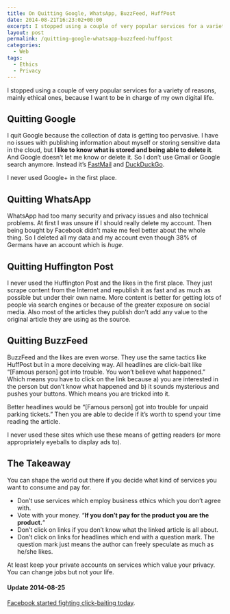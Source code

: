 ```yaml
---
title: On Quitting Google, WhatsApp, BuzzFeed, HuffPost
date: 2014-08-21T16:23:02+00:00
excerpt: I stopped using a couple of very popular services for a variety of reasons, mainly ethical ones, because I want to be in charge of my own digital life.
layout: post
permalink: /quitting-google-whatsapp-buzzfeed-huffpost
categories:
  - Web
tags:
  - Ethics
  - Privacy
---
```

I stopped using a couple of very popular services for a variety of reasons, mainly ethical ones, because I want to be in charge of my own digital life.

## Quitting Google

I quit Google because the collection of data is getting too pervasive. I have no issues with publishing information about myself or storing sensitive data in the cloud, but **I like to know what is stored and being able to delete it**. And Google doesn’t let me know or delete it. So I don’t use Gmail or Google search anymore. Instead it’s [FastMail](https://www.fastmail.com/?STKI=12165361 "FastMail E-Mail Service") and [DuckDuckGo](https://duckduckgo.com/ "DuckDuckGo Search Engine").

I never used Google+ in the first place.

## Quitting WhatsApp

WhatsApp had too many security and privacy issues and also technical problems. At first I was unsure if I should really delete my account. Then being bought by Facebook didn’t make me feel better about the whole thing. So I deleted all my data and my account even though 38% of Germans have an account which is _huge_.

## Quitting Huffington Post

I never used the Huffington Post and the likes in the first place. They just scrape content from the Internet and republish it as fast and as much as possible but under their own name. More content is better for getting lots of people via search engines or because of the greater exposure on social media.  Also most of the articles they publish don’t add any value to the original article they are using as the source.

## Quitting BuzzFeed

BuzzFeed and the likes are even worse. They use the same tactics like HuffPost but in a more deceiving way. All headlines are click-bait like “[Famous person] got into trouble. You won’t believe what happened.” Which means you have to click on the link because a) you are interested in the person but don’t know what happened and b) it sounds mysterious and pushes your buttons. Which means you are tricked into it.

Better headlines would be “[Famous person] got into trouble for unpaid parking tickets.” Then you are able to decide if it’s worth to spend your time reading the article.

I never used these sites which use these means of getting readers (or more appropriately eyeballs to display ads to).

## The Takeaway

You can shape the world out there if you decide what kind of services you want to consume and pay for.

  * Don’t use services which employ business ethics which you don’t agree with.
  * Vote with your money. “**If you don’t pay for the product you are the product.**“
  * Don’t click on links if you don’t know what the linked article is all about.
  * Don’t click on links for headlines which end with a question mark. The question mark just means the author can freely speculate as much as he/she likes.

At least keep your private accounts on services which value your privacy. You can change jobs but not your life.

#### Update 2014-08-25

[Facebook started fighting click-baiting today](https://newsroom.fb.com/news/2014/08/news-feed-fyi-click-baiting/ "Facebook started fighting click-baiting today").